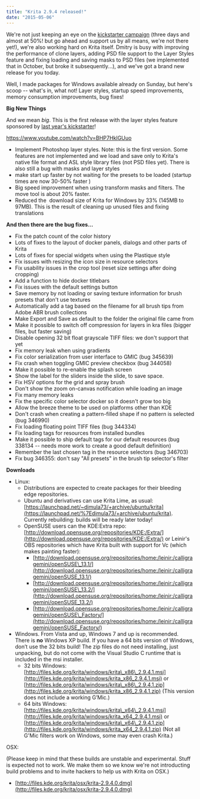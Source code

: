 ```yaml
---
title: "Krita 2.9.4 released!"
date: "2015-05-06"
---
```


We're not just keeping an eye on the [kickstarter campaign](https://www.kickstarter.com/projects/krita/krita-free-paint-app-lets-make-it-faster-than-phot) (three days and almost at 50%! but go ahead and support us by all means, we're not there yet!), we're also working hard on Krita itself. Dmitry is busy with improving the performance of clone layers, adding PSD file support to the Layer Styles feature and fixing loading and saving masks to PSD files (we implemented that in October, but broke it subsequently...), and we've got a brand new release for you today.

Well, I made packages for Windows available already on Sunday, but here's scoop -- what's in, what not! Layer styles, startup speed improvements, memory consumption improvements, bug fixes!

**Big New Things**

And we mean _big_. This is the first release with the layer styles feature sponsored by [last year's kickstarter](https://www.kickstarter.com/projects/krita/krita-open-source-digital-painting-accelerate-deve)!

https://www.youtube.com/watch?v=BHP7HklGUuo

- Implement Photoshop layer styles. Note: this is the first version. Some features are not implemented and we load and save only to Krita's native file format and ASL style library files (not PSD files yet). There is also still a bug with masks and layer styles
- make start up faster by not waiting for the presets to be loaded (startup times are now 30-50% faster )
- Big speed improvement when using transform masks and filters. The move tool is about 20% faster.
- Reduced the  download size of Krita for Windows by 33% (145MB to 97MB). This is the result of cleaning up unused files and fixing translations

**And then there are the bug fixes...**

- Fix the patch count of the color history
- Lots of fixes to the layout of docker panels, dialogs and other parts of Krita
- Lots of fixes for special widgets when using the Plastique style
- Fix issues with resizing the icon size in resource selectors
- Fix usability issues in the crop tool (reset size settings after doing cropping)
- Add a function to hide docker titlebars
- Fix issues with the default settings button
- Save memory by not loading or saving texture information for brush presets that don't use textures
- Automatically add a tag based on the filename for all brush tips from Adobe ABR brush collections
- Make Export and Save as default to the folder the original file came from
- Make it possible to switch off compression for layers in kra files (bigger files, but faster saving)
- Disable opening 32 bit float grayscale TIFF files: we don't support that yet
- Fix memory leak when using gradients
- Fix color serialization from user interface to GMIC (bug 345639)
- Fix crash when toggling GMIC preview checkbox (bug 344058)
- Make it possible to re-enable the splash screen
- Show the label for the sliders inside the slide, to save space.
- Fix HSV options for the grid and spray brush
- Don't show the zoom on-canvas notification while loading an image
- Fix many memory leaks
- Fix the specific color selector docker so it doesn't grow too big
- Allow the breeze theme to be used on platforms other than KDE
- Don't crash when creating a pattern-filled shape if no pattern is selected (bug 346990)
- Fix loading floating point TIFF files (bug 344334)
- Fix loading tags for resources from installed bundles
- Make it possible to ship default tags for our default resources (bug 338134 -- needs more work to create a good default definition)
- Remember the last chosen tag in the resource selectors (bug 346703)
- Fix bug 346355: don't say "All presets" in the brush tip selector's filter

**Downloads**

- Linux:
    - Distributions are expected to create packages for their bleeding edge repositories.
    - Ubuntu and derivatives can use Krita Lime, as usual: [https://launchpad.net/~dimula73/+archive/ubuntu/krita](https://launchpad.net/%7Edimula73/+archive/ubuntu/krita). Currently rebuilding: builds will be ready later today!
    - OpenSUSE users can the KDE:Extra repo: [http://download.opensuse.org/repositories/KDE:/Extra/](http://download.opensuse.org/repositories/KDE:/Extra/) or Leinir's OBS repositories which have Krita built with support for Vc (which makes painting faster):
        - [http://download.opensuse.org/repositories/home:/leinir:/calligragemini/openSUSE\_13.1/](http://download.opensuse.org/repositories/home:/leinir:/calligragemini/openSUSE_13.1/)
        - [http://download.opensuse.org/repositories/home:/leinir:/calligragemini/openSUSE\_13.2/](http://download.opensuse.org/repositories/home:/leinir:/calligragemini/openSUSE_13.2/)
        - [http://download.opensuse.org/repositories/home:/leinir:/calligragemini/openSUSE\_Factory/](http://download.opensuse.org/repositories/home:/leinir:/calligragemini/openSUSE_Factory/)
- Windows. From Vista and up, Windows 7 and up is recommended. There is **no** Windows XP build. If you have a 64 bits version of Windows, don’t use the 32 bits build! The zip files do not need installing, just unpacking, but do not come with the Visual Studio C runtime that is included in the msi installer.
    - 32 bits Windows: [http://files.kde.org/krita/windows/krita\_x86\_2.9.4.1.msi](http://files.kde.org/krita/windows/krita_x86_2.9.4.1.msi) or [http://files.kde.org/krita/windows/krita\_x86\_2.9.4.1.zip](http://files.kde.org/krita/windows/krita_x86_2.9.4.1.zip) (This version does not include a working G’Mic.)
    - 64 bits Windows: [http://files.kde.org/krita/windows/krita\_x64\_2.9.4.1.msi](http://files.kde.org/krita/windows/krita_x64_2.9.4.1.msi) or [http://files.kde.org/krita/windows/krita\_x64\_2.9.4.1.zip](http://files.kde.org/krita/windows/krita_x64_2.9.4.1.zip) (Not all G'Mic filters work on Windows, some may even crash Krita.)

OSX:

(Please keep in mind that these builds are unstable and experimental. Stuff is expected not to work. We make them so we know we're not introducting build problems and to invite hackers to help us with Krita on OSX.)

- [http://files.kde.org/krita/osx/krita-2.9.4.0.dmg](http://files.kde.org/krita/osx/krita-2.9.4.0.dmg)

